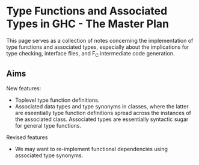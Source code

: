 # Type Functions and Associated Types in GHC - The Master Plan



This page serves as a collection of notes concerning the implementation of type functions and associated types, especially about the implications for type checking, interface files, and F<sub>C</sub> intermediate code generation.


## Aims



New features:


- Toplevel type function definitions.
- Associated data types and type synonyms in classes, where the latter are eseentially type function definitions spread across the instances of the associated class.  Associated types are essentially syntactic sugar for general type functions.


Revised features


- We may want to re-implement functional dependencies using associated type synonyms.
